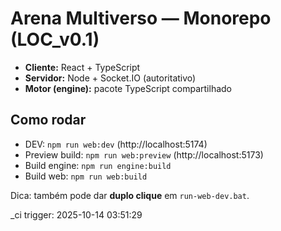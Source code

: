 ﻿# Arena Multiverso — Monorepo (LOC_v0.1)
- **Cliente:** React + TypeScript
- **Servidor:** Node + Socket.IO (autoritativo)
- **Motor (engine):** pacote TypeScript compartilhado

## Como rodar
- DEV: `npm run web:dev` (http://localhost:5174)
- Preview build: `npm run web:preview` (http://localhost:5173)
- Build engine: `npm run engine:build`
- Build web: `npm run web:build`

Dica: também pode dar **duplo clique** em `run-web-dev.bat`.

_ci trigger: 2025-10-14 03:51:29
